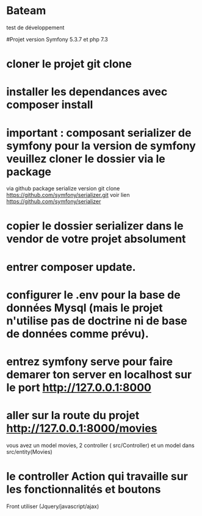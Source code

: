 # Bateam
test de développement

#Projet version Symfony 5.3.7 et php 7.3
# cloner le projet git clone 
# installer les dependances avec composer install
# important : composant serializer de symfony  pour la version de symfony veuillez cloner le dossier via le package
via github package serialize version git clone https://github.com/symfony/serializer.git voir lien https://github.com/symfony/serializer

# copier le dossier serializer dans le vendor de votre projet absolument
# entrer composer update.
# configurer le .env pour la base de données Mysql (mais le projet n'utilise pas de doctrine ni de base de données comme prévu).

# entrez symfony serve pour faire demarer ton server en localhost sur le port http://127.0.0.1:8000 

# aller sur la route du projet http://127.0.0.1:8000/movies 
vous avez un model movies, 2 controller ( src/Controller) et un model dans src/entity(Movies)
# le controller Action qui travaille sur les fonctionnalités et boutons 

Front utiliser (Jquery/javascript/ajax)
